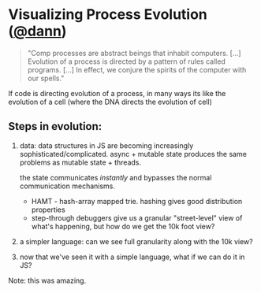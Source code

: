 # Visualizing Process Evolution ([@dann](http://twitter.com/dann))



> "Comp processes are abstract beings that inhabit computers. [...]
>  Evolution of a process is directed by a pattern of rules called programs.
>  [...] In effect, we conjure the spirits of the computer with our spells."



If code is directing evolution of a process, in many ways its like the evolution of a cell
(where the DNA directs the evolution of cell)



## Steps in evolution:

1. data: data structures in JS are becoming increasingly sophisticated/complicated.
   async + mutable state produces the same problems as mutable state + threads.

   the state communicates _instantly_ and bypasses the normal
   communication mechanisms.

   * HAMT - hash-array mapped trie. hashing gives good distribution properties
   * step-through debuggers give us a granular "street-level" view of
     what's happening, but how do we get the 10k foot view?

2. a simpler language: can we see full granularity along with the 10k view?

3. now that we've seen it with a simple language, what if we can do it in JS?



Note: this was amazing.
